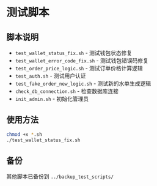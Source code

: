# 测试脚本

## 脚本说明

- `test_wallet_status_fix.sh` - 测试钱包状态修复
- `test_wallet_error_code_fix.sh` - 测试钱包错误码修复
- `test_order_price_logic.sh` - 测试订单价格计算逻辑
- `test_auth.sh` - 测试用户认证
- `test_fake_order_new_logic.sh` - 测试新的水单生成逻辑
- `check_db_connection.sh` - 检查数据库连接
- `init_admin.sh` - 初始化管理员

## 使用方法

```bash
chmod +x *.sh
./test_wallet_status_fix.sh
```

## 备份

其他脚本已备份到 `../backup_test_scripts/` 